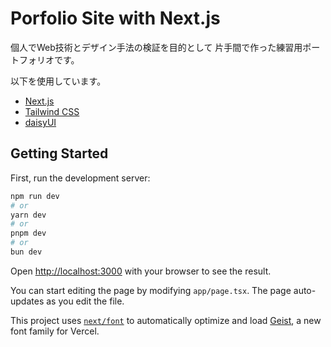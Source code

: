 # Porfolio Site with Next.js

個人でWeb技術とデザイン手法の検証を目的として 片手間で作った練習用ポートフォリオです。

以下を使用しています。

- [Next.js](https://nextjs.org)
- [Tailwind CSS](https://tailwindcss.com)
- [daisyUI](https://daisyui.com)

## Getting Started

First, run the development server:

```bash
npm run dev
# or
yarn dev
# or
pnpm dev
# or
bun dev
```

Open [http://localhost:3000](http://localhost:3000) with your browser to see the result.

You can start editing the page by modifying `app/page.tsx`. The page auto-updates as you edit the file.

This project uses [`next/font`](https://nextjs.org/docs/app/building-your-application/optimizing/fonts) to automatically optimize and load [Geist](https://vercel.com/font), a new font family for Vercel.
